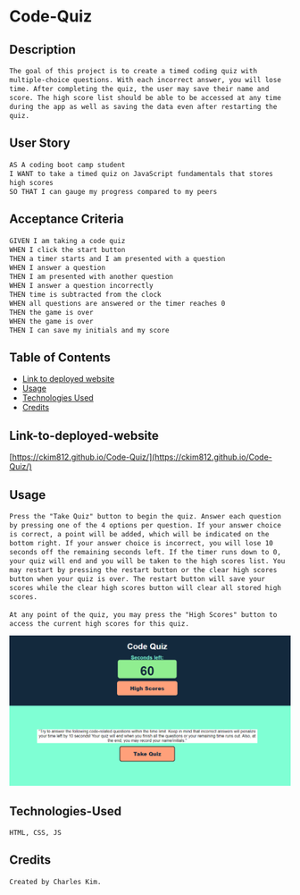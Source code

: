 # Code-Quiz

## Description

```
The goal of this project is to create a timed coding quiz with multiple-choice questions. With each incorrect answer, you will lose time. After completing the quiz, the user may save their name and score. The high score list should be able to be accessed at any time during the app as well as saving the data even after restarting the quiz.
```

## User Story

```
AS A coding boot camp student
I WANT to take a timed quiz on JavaScript fundamentals that stores high scores
SO THAT I can gauge my progress compared to my peers
```

## Acceptance Criteria

```
GIVEN I am taking a code quiz
WHEN I click the start button
THEN a timer starts and I am presented with a question
WHEN I answer a question
THEN I am presented with another question
WHEN I answer a question incorrectly
THEN time is subtracted from the clock
WHEN all questions are answered or the timer reaches 0
THEN the game is over
WHEN the game is over
THEN I can save my initials and my score
```

## Table of Contents

- [Link to deployed website](#link-to-deployed-website)
- [Usage](#usage)
- [Technologies Used](#technologies-used)
- [Credits](#credits)

## Link-to-deployed-website

[https://ckim812.github.io/Code-Quiz/](https://ckim812.github.io/Code-Quiz/)

## Usage

```
Press the "Take Quiz" button to begin the quiz. Answer each question by pressing one of the 4 options per question. If your answer choice is correct, a point will be added, which will be indicated on the bottom right. If your answer choice is incorrect, you will lose 10 seconds off the remaining seconds left. If the timer runs down to 0, your quiz will end and you will be taken to the high scores list. You may restart by pressing the restart button or the clear high scores button when your quiz is over. The restart button will save your scores while the clear high scores button will clear all stored high scores.

At any point of the quiz, you may press the "High Scores" button to access the current high scores for this quiz.
```

![alt text](./assets/img/Code%20Quiz%20Preview.png)

## Technologies-Used

```
HTML, CSS, JS
```

## Credits

```
Created by Charles Kim.
```
